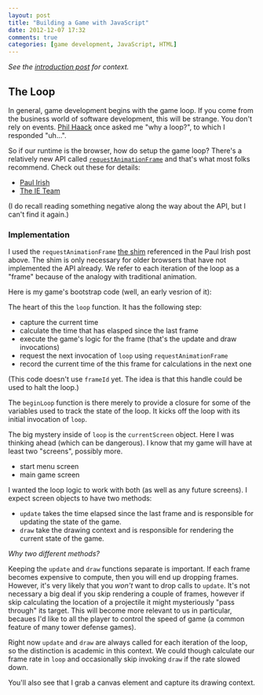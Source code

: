 ```yaml
---
layout: post
title: "Building a Game with JavaScript"
date: 2012-12-07 17:32
comments: true
categories: [game development, JavaScript, HTML]
---
```


_See the [introduction post](/blog/2012/12/07/a-n00bs-look-at-html5-game-development/) for context._

## The Loop

In general, game development begins with the game loop. If you come from the business world of software development, this will be strange. You don't rely on events. [Phil Haack](http://haacked.com/) once asked me "why a loop?", to which I responded "uh...". 

So if our runtime is the browser, how do setup the game loop? There's a relatively new API called [`requestAnimationFrame`](http://www.w3.org/TR/animation-timing/) and that's what most folks recommend. Check out these for details:

* [Paul Irish](http://paulirish.com/2011/requestanimationframe-for-smart-animating/)
* [The IE Team](http://ie.microsoft.com/testdrive/Graphics/RequestAnimationFrame/Default.html)

(I do recall reading something negative along the way about the API, but I can't find it again.)


### Implementation

I used the `requestAnimationFrame` [the shim](https://gist.github.com/1579671) referenced in the Paul Irish post above. The shim is only necessary for older browsers that have not implemented the API already. We refer to each iteration of the loop as a "frame" because of the analogy with traditional animation.

Here is my game's bootstrap code (well, an early vesrion of it):

<script src="https://gist.github.com/4238210.js?file=boostrap.js"></script>

The heart of this the `loop` function. It has the following step:

* capture the current time
* calculate the time that has elasped since the last frame
* execute the game's logic for the frame (that's the update and draw invocations)
* request the next invocation of `loop` using `requestAnimationFrame`
* record the current time of the this frame for calculations in the next one

(This code doesn't use `frameId` yet. The idea is that this handle could be used to halt the loop.)

The `beginLoop` function is there merely to provide a closure for some of the variables used to track the state of the loop. It kicks off the loop with its initial invocation of `loop`.

The big mystery inside of `loop` is the `currentScreen` object. Here I was thinking ahead (which can be dangerous). I know that my game will have at least two "screens", possibly more.

* start menu screen
* main game screen

I wanted the loop logic to work with both (as well as any future screens). I expect screen objects to have two methods:

* `update` takes the time elapsed since the last frame and is responsible for updating the state of the game.
* `draw` take the drawing context and is responsible for rendering the current state of the game.

_Why two different methods?_

Keeping the `update` and `draw` functions separate is important. If each frame becomes expensive to compute, then you will end up dropping frames. However, it's very likely that you _won't_ want to drop calls to `update`. It's not necessary a big deal if you skip rendering a couple of frames, however if skip calculating the location of a projectile it might mysteriously "pass through" its target. This will become more relevant to us in particular, becaues I'd like to all the player to control the speed of game (a common feature of many tower defense games).

Right now `update` and `draw` are always called for each iteration of the loop, so the distinction is academic in this context. We could though calculate our frame rate in `loop` and occasionally skip invoking `draw` if the rate slowed down.

You'll also see that I grab a canvas element and capture its drawing context.